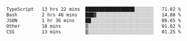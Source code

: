 
<!--START_SECTION:waka-->

```txt
TypeScript   13 hrs 22 mins  ██████████████████░░░░░░░   71.82 %
Bash         2 hrs 46 mins   ███▓░░░░░░░░░░░░░░░░░░░░░   14.88 %
JSON         1 hr 36 mins    ██░░░░░░░░░░░░░░░░░░░░░░░   08.65 %
Other        18 mins         ▒░░░░░░░░░░░░░░░░░░░░░░░░   01.62 %
CSS          13 mins         ▒░░░░░░░░░░░░░░░░░░░░░░░░   01.25 %
```

<!--END_SECTION:waka-->

<!--unk0e-ctrlmd-blitzh-Klöggr-->
